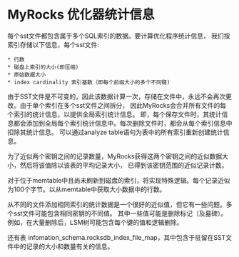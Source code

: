 # MyRocks 优化器统计信息

每个sst文件都包含属于多个SQL索引的数据。要计算优化程序统计信息，
我们按索引存储以下信息，每个sst文件:

    * 行数
    * 磁盘上索引的大小(即压缩)
    * 原始数据大小
    * index cardinality 索引基数（即每个前缀大小的多个不同键)
    
由于SST文件是不可变的，因此该数据计算一次，存储在文件中，永远不会再次更改。由于单个索引在多个sst文件之间拆分，
因此MyRocks会合并所有文件的每个索引的统计信息，以提供全局索引统计信息。
即，每个保存文件时，其统计信息都会添加到全局每个索引统计信息中。每次删除文件时，都会从每个索引信息中扣除其统计信息。
可以通过analyze table语句为表中的所有索引重新创建统计信息。

为了近似两个密钥之间的记录数量，MyRocks获得这两个密钥之间的近似数据大小，然后将该值除以该表的平均记录大小，
已得到该密钥范围的近似记录计数。

对于位于memtable中且尚未刷新到磁盘的索引，将实现特殊逻辑。每个记录近似为100个字节。以从memtable中获取大小数据中的行数。

从不同的文件添加相同索引的统计数据是一个很好的近似值，但它有一些问题。多个sst文件可能包含相同密钥的不同值。
其中一些值可能是删除标记（及墓碑）。例如，在大量删除后，LSM树可能包含每个键的值和逻辑删除。

还有表 infomation_schema.rocksdb_index_file_map，其中包含于驻留在SST文件中的记录的大小和数量有关的信息。


